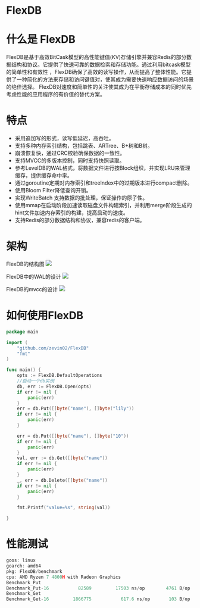 # FlexDB

# 什么是 FlexDB 

FlexDB是基于高效BitCask模型的高性能键值(KV)存储引擎并兼容Redis的部分数据结构和协议。它提供了快速可靠的数据检索和存储功能。通过利用bitcask模型的简单性和有效性
，FlexDB确保了高效的读写操作，从而提高了整体性能。它提供了一种简化的方法来存储和访问键值对，使其成为需要快速响应数据访问的场景的绝佳选择。
FlexDB对速度和简单性的关注使其成为在平衡存储成本的同时优先考虑性能的应用程序的有价值的替代方案。



# 特点
- 采用追加写的形式，读写低延迟，高吞吐。
- 支持多种内存索引结构，包括跳表、ARTree、B+树和B树。
- 崩溃恢复快，通过CRC校验确保数据的一致性。
- 支持MVCC的多版本控制，同时支持快照读取。
- 参考LevelDB的WAL格式，将数据文件进行按Block组织，并实现LRU来管理缓存，提供缓存命中率。
- 通过goroutine定期对内存索引和treeIndex中的过期版本进行compact删除。
- 使用Bloom Filter降低查询开销。
- 实现WriteBatch 支持数据的批处理，保证操作的原子性。
- 使用mmap在启动阶段加速读取磁盘文件构建索引，并利用merge阶段生成的hint文件加速内存索引的构建，提高启动的速度。
- 支持Redis的部分数据结构和协议，兼容redis的客户端。


# 架构
FlexDB的结构图
![](https://i.imgur.com/vASDlNt.png)

FlexDB中的WAL的设计
![](https://i.imgur.com/6wijEY8.png)

FlexDB的mvcc的设计
![](https://i.imgur.com/3kYNF4q.png)


# 如何使用FlexDB
~~~go
package main

import (
	"github.com/zevin02/FlexDB"
	"fmt"
)

func main() {
	opts := FlexDB.DefaultOperations
	//启动一个db实例
	db, err := FlexDB.Open(opts)
	if err != nil {
		panic(err)
	}
	err = db.Put([]byte("name"), []byte("lily"))
	if err != nil {
		panic(err)
	}

	err = db.Put([]byte("name"), []byte("10"))
	if err != nil {
		panic(err)
	}
	val, err := db.Get([]byte("name"))
	if err != nil {
		panic(err)
	}
	_, err = db.Delete([]byte("name"))
	if err != nil {
		panic(err)
	}

	fmt.Printf("value=%s", string(val))

}

~~~

# 性能测试

~~~go
goos: linux
goarch: amd64
pkg: FlexDB/benchmark
cpu: AMD Ryzen 7 4800H with Radeon Graphics         
Benchmark_Put
Benchmark_Put-16       	   82589	     17503 ns/op	    4761 B/op	      17 allocs/op
Benchmark_Get
Benchmark_Get-16       	 1866775	       617.6 ns/op	     103 B/op	       4 allocs/op
~~~

